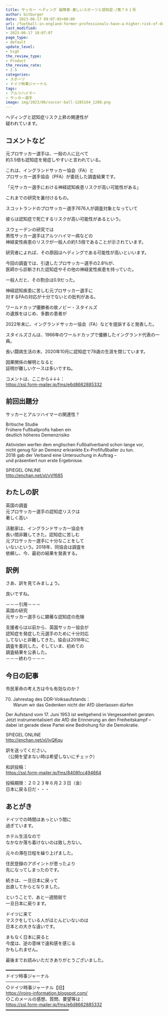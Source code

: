 ```yaml
---
title: サッカー ヘディング 脳障害-激しいスポーツと認知症-/第７６１号
author: bitburger
date: 2023-06-17 09:07:03+00:00
url: /football-in-england-former-professionals-have-a-higher-risk-of-dementia/
last_modified:
- 2023-06-17 18:07:07
page_type:
- default
update_level:
- high
the_review_type:
- Product
the_review_rate:
- 2.5
categories:
- スポーツ
- ドイツ時事ジャーナル
tags:
- アルツハイマー
- サッカー選手
image: img/2023/06/soccer-ball-1285164_1280.png
---
```

ヘディングと認知症リスク上昇の関連性が  
疑われています。

## コメントなど
元プロサッカー選手は、一般の人に比べて  
<span class="fz-22px"><span class="marker-under"><span class="bold-red">約3.5倍</span></span></span>も認知症を発症しやすいと言われている。

これは、イングランドサッカー協会（FA）と  
プロサッカー選手協会（PFA）が委託した調査結果です。

<span class="fz-22px"><span class="bold-red">「元サッカー選手における神経認知疾患リスクが高い可能性がある」</span></span>

これまでの研究を裏付けるもの。

スコットランドのプロサッカー選手7676人が調査対象となっていて

彼らは認知症で死亡するリスクが高い可能性があるという。

スウェーデンの研究では  
男性サッカー選手はアルツハイマー病などの  
神経変性疾患のリスクが<span class="fz-22px"><span class="bold-red">一般人の約1.5倍</span></span>であることが示されています。

研究者によれば、その原因はヘディングである可能性が高いといいます。

今回の調査では、引退した<span class="fz-22px"><span class="bold-red">プロサッカー選手の2.8％</span></span>が、  
医師から診断された認知症やその他の神経変性疾患を持っていた。

<span class="fz-22px"><span class="bold-red">一般人だと、その割合は0.9</span></span>だった。

神経認知疾患に苦しむ元プロサッカー選手に  
対するFAの対応が十分でないとの批判がある。

ワールドカップ優勝者の故ノビー・スタイルズ  
の遺族をはじめ、多数の患者が

2022年末に、イングランドサッカー協会（FA）などを提訴すると発表した。

スタイルズさんは、1966年のワールドカップで優勝したイングランド代表の一員。

長い闘病生活の末、2020年10月に認知症で78歳の生涯を閉じています。

因果関係の解明となると  
証明が難しいケースは多いですね。

コメントは、ここから↓↓↓：  
<https://ssl.form-mailer.jp/fms/e6d8662885332>

## 前回出題分
サッカーとアルツハイマーの関連性？

Britische Studie  
Frühere Fußballprofis haben ein  
deutlich höheres Demenzrisiko

Aktivisten werfen dem englischen Fußballverband schon lange vor,  
nicht genug für an Demenz erkrankte Ex-Profifußballer zu tun.  
2018 gab der Verband eine Untersuchung in Auftrag &#8211;  
und präsentiert nun erste Ergebnisse.

SPIEGEL ONLINE  
<http://enchan.net/xl/yVf685>

## わたしの訳
英国の調査  
元プロサッカー選手の認知症リスクは  
著しく高い

活動家は、イングランドサッカー協会を  
長い間非難してきた。認知症に苦しむ  
元プロサッカー選手に十分なことをして  
いないという。2018年、同協会は調査を  
依頼し、今、最初の結果を発表する。

## 訳例
さあ、訳を見てみましょう。

良いですね。

－－－引用－－－  
英国の研究  
元サッカー選手らに顕著な認知症の危険

支援者らは以前から、英国サッカー協会が  
認知症を発症した元選手のために十分対応  
してないと非難してきた。協会は2018年に  
調査を委託した。そしていま、初めての  
調査結果を公表した。  
－－－終わり－－－

## 今日の記事
市民革命の考え方は今も有効なのか？

70. Jahrestag des DDR-Volksaufstands：  
Warum wir das Gedenken nicht der AfD überlassen dürfen

Der Aufstand vom 17. Juni 1953 ist weitgehend in Vergessenheit geraten.  
Jetzt instrumentalisiert die AfD die Erinnerung an den Freiheitskampf &#8211;  
dabei ist gerade diese Partei eine Bedrohung für die Demokratie.

SPIEGEL ONLINE  
<http://enchan.net/xl/jyQKqu>

訳を送ってください。  
（公開を望まない時は希望しないにチェック）

和訳投稿：  
<https://ssl.form-mailer.jp/fms/8408fcc494664>

投稿期限：２０２３年６月２３日（金）  
日本に戻る日だ・・・

## あとがき
ドイツでの時間はあっという間に  
過ぎています。

ホテル生活なので  
なかなか落ち着けないのは致し方ない。

元々の滞在日程を繰り上げました。

住民登録のアポイントが思ったより  
先になってしまったのです。

続きは、一旦日本に戻って  
出直してからとなりました。

ということで、あと一週間弱で  
一旦日本に戻ります。

ドイツに来て  
マスクをしている人がほとんどいないのは  
日本との大きな違いです。

まもなく日本に戻ると  
今度は、逆の意味で違和感を感じる  
かもしれません。

最後までお読みいただきありがとうございました。

━━━━━━━━━━━  
ドイツ時事ジャーナル  
───────────  
◇ドイツ時事ジャーナル【旧】  
<https://iroiro-information.blogspot.com/>  
◇このメールの感想、質問、要望等は：  
<https://ssl.form-mailer.jp/fms/e6d8662885332>  
━━━━━━━━━━━━━━━━━━━━━━━━